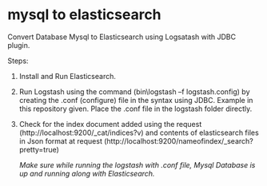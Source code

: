 # mysql to elasticsearch
Convert Database Mysql to Elasticsearch using Logsatash with JDBC plugin.

Steps:
1.	Install and Run Elasticsearch.
2.	Run Logstash using the command (bin\logstash –f logstash.config) by creating the .conf (configure) file in the syntax using JDBC.         Example in this repository given. Place the .conf file in the logstash folder directly. 
3.	Check for the index document added using the request (http://localhost:9200/_cat/indices?v) and contents of elasticsearch files in         Json format at request (http://localhost:9200/nameofindex/_search?pretty=true)


      *Make sure while running the logstash with .conf file, Mysql Database is up and running along with Elasticsearch.*
